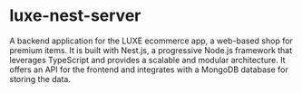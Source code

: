 # luxe-nest-server
A backend application for the LUXE ecommerce app, a web-based shop for premium items. It is built with Nest.js, a progressive Node.js framework that leverages TypeScript and provides a scalable and modular architecture. It offers an API for the frontend and integrates with a MongoDB database for storing the data.
